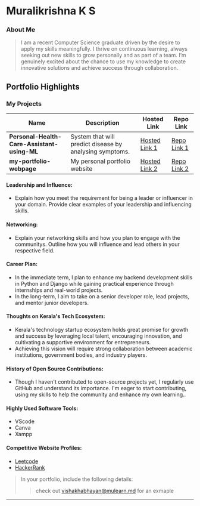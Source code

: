 # Muralikrishna K S 

### About Me

> I am a recent Computer Science graduate driven by the desire to apply my skills meaningfully. I thrive on
continuous learning, always seeking out new skills to grow personally and as part of a team. I’m genuinely excited
about the chance to use my knowledge to create innovative solutions and achieve success through collaboration.



## Portfolio Highlights

### My Projects

| Name                | Description                                                               | Hosted Link                              | Repo Link                                                      |
|---------------------|---------------------------------------------------------------------------|------------------------------------------|----------------------------------------------------------------|
| **Personal-Health-Care-Assistant-using-ML**  | System that will predict disease by analysing symptoms.                                              | [Hosted Link 1](https://example.com)    | [Repo Link 1](https://github.com/ksmuralikrishna/Personal-Health-Care-Assistant-using-ML)             |
| **my-portfolio-webpage**  | My personal portfolio website                                              | [Hosted Link 2](https://ksmuralikrishna.github.io/portfolio-webpage/)    | [Repo Link 2](https://github.com/ksmuralikrishna/portfolio-webpage)             |

#### Leadership and Influence:

- Explain how you meet the requirement for being a leader or influencer in your domain. Provide clear examples of your leadership and influencing skills.

#### Networking:

- Explain your networking skills and how you plan to engage with the communitys. Outline how you will influence and lead others in your respective field.

#### Career Plan:

- In the immediate term, I plan to enhance my backend development skills in Python and Django while gaining practical experience through internships and real-world projects.
- In the long-term, I aim to take on a senior developer role, lead projects, and mentor junior developers.

#### Thoughts on Kerala's Tech Ecosystem:

- Kerala's technology startup ecosystem holds great promise for growth and success by leveraging local talent, encouraging innovation, and cultivating a supportive environment for entrepreneurs. 
- Achieving this vision will require strong collaboration between academic institutions, government bodies, and industry players.

#### History of Open Source Contributions:

- Though I haven't contributed to open-source projects yet, I regularly use GitHub and understand its importance. I'm eager to start contributing, using my skills to help the community and enhance my own learning..


#### Highly Used Software Tools:

- VScode
- Canva
- Xampp

#### Competitive Website Profiles:

- [Leetcode](https://leetcode.com/u/ksmuralikrishna/)
- [HackerRank](https://www.hackerrank.com/profile/the13mk)



> In your portfolio, include the following details:
>> check out [vishakhabhayan@mulearn.md](./profiles/vishakhabhayan@mulearn.md) for an exmaple

---
